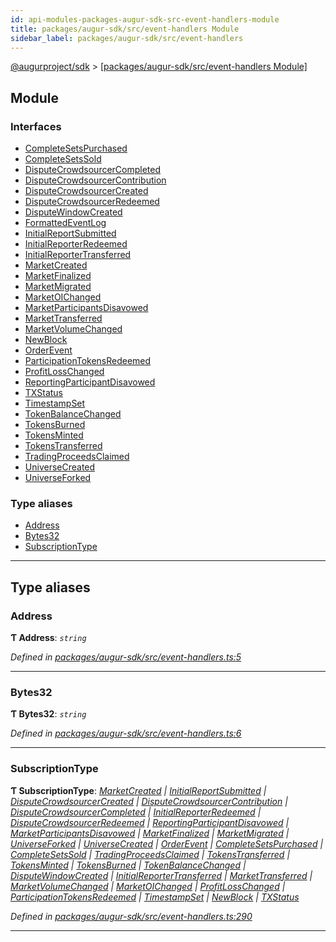 ```yaml
---
id: api-modules-packages-augur-sdk-src-event-handlers-module
title: packages/augur-sdk/src/event-handlers Module
sidebar_label: packages/augur-sdk/src/event-handlers
---
```


[@augurproject/sdk](api-readme.md) > [[packages/augur-sdk/src/event-handlers Module]](api-modules-packages-augur-sdk-src-event-handlers-module.md)

## Module

### Interfaces

* [CompleteSetsPurchased](api-interfaces-packages-augur-sdk-src-event-handlers-completesetspurchased.md)
* [CompleteSetsSold](api-interfaces-packages-augur-sdk-src-event-handlers-completesetssold.md)
* [DisputeCrowdsourcerCompleted](api-interfaces-packages-augur-sdk-src-event-handlers-disputecrowdsourcercompleted.md)
* [DisputeCrowdsourcerContribution](api-interfaces-packages-augur-sdk-src-event-handlers-disputecrowdsourcercontribution.md)
* [DisputeCrowdsourcerCreated](api-interfaces-packages-augur-sdk-src-event-handlers-disputecrowdsourcercreated.md)
* [DisputeCrowdsourcerRedeemed](api-interfaces-packages-augur-sdk-src-event-handlers-disputecrowdsourcerredeemed.md)
* [DisputeWindowCreated](api-interfaces-packages-augur-sdk-src-event-handlers-disputewindowcreated.md)
* [FormattedEventLog](api-interfaces-packages-augur-sdk-src-event-handlers-formattedeventlog.md)
* [InitialReportSubmitted](api-interfaces-packages-augur-sdk-src-event-handlers-initialreportsubmitted.md)
* [InitialReporterRedeemed](api-interfaces-packages-augur-sdk-src-event-handlers-initialreporterredeemed.md)
* [InitialReporterTransferred](api-interfaces-packages-augur-sdk-src-event-handlers-initialreportertransferred.md)
* [MarketCreated](api-interfaces-packages-augur-sdk-src-event-handlers-marketcreated.md)
* [MarketFinalized](api-interfaces-packages-augur-sdk-src-event-handlers-marketfinalized.md)
* [MarketMigrated](api-interfaces-packages-augur-sdk-src-event-handlers-marketmigrated.md)
* [MarketOIChanged](api-interfaces-packages-augur-sdk-src-event-handlers-marketoichanged.md)
* [MarketParticipantsDisavowed](api-interfaces-packages-augur-sdk-src-event-handlers-marketparticipantsdisavowed.md)
* [MarketTransferred](api-interfaces-packages-augur-sdk-src-event-handlers-markettransferred.md)
* [MarketVolumeChanged](api-interfaces-packages-augur-sdk-src-event-handlers-marketvolumechanged.md)
* [NewBlock](api-interfaces-packages-augur-sdk-src-event-handlers-newblock.md)
* [OrderEvent](api-interfaces-packages-augur-sdk-src-event-handlers-orderevent.md)
* [ParticipationTokensRedeemed](api-interfaces-packages-augur-sdk-src-event-handlers-participationtokensredeemed.md)
* [ProfitLossChanged](api-interfaces-packages-augur-sdk-src-event-handlers-profitlosschanged.md)
* [ReportingParticipantDisavowed](api-interfaces-packages-augur-sdk-src-event-handlers-reportingparticipantdisavowed.md)
* [TXStatus](api-interfaces-packages-augur-sdk-src-event-handlers-txstatus.md)
* [TimestampSet](api-interfaces-packages-augur-sdk-src-event-handlers-timestampset.md)
* [TokenBalanceChanged](api-interfaces-packages-augur-sdk-src-event-handlers-tokenbalancechanged.md)
* [TokensBurned](api-interfaces-packages-augur-sdk-src-event-handlers-tokensburned.md)
* [TokensMinted](api-interfaces-packages-augur-sdk-src-event-handlers-tokensminted.md)
* [TokensTransferred](api-interfaces-packages-augur-sdk-src-event-handlers-tokenstransferred.md)
* [TradingProceedsClaimed](api-interfaces-packages-augur-sdk-src-event-handlers-tradingproceedsclaimed.md)
* [UniverseCreated](api-interfaces-packages-augur-sdk-src-event-handlers-universecreated.md)
* [UniverseForked](api-interfaces-packages-augur-sdk-src-event-handlers-universeforked.md)

### Type aliases

* [Address](api-modules-packages-augur-sdk-src-event-handlers-module.md#address)
* [Bytes32](api-modules-packages-augur-sdk-src-event-handlers-module.md#bytes32)
* [SubscriptionType](api-modules-packages-augur-sdk-src-event-handlers-module.md#subscriptiontype)

---

## Type aliases

<a id="address"></a>

###  Address

**Ƭ Address**: *`string`*

*Defined in [packages/augur-sdk/src/event-handlers.ts:5](https://github.com/AugurProject/augur/blob/0ea8996003/packages/augur-sdk/src/event-handlers.ts#L5)*

___
<a id="bytes32"></a>

###  Bytes32

**Ƭ Bytes32**: *`string`*

*Defined in [packages/augur-sdk/src/event-handlers.ts:6](https://github.com/AugurProject/augur/blob/0ea8996003/packages/augur-sdk/src/event-handlers.ts#L6)*

___
<a id="subscriptiontype"></a>

###  SubscriptionType

**Ƭ SubscriptionType**: *[MarketCreated](api-interfaces-packages-augur-sdk-src-event-handlers-marketcreated.md) \| [InitialReportSubmitted](api-interfaces-packages-augur-sdk-src-event-handlers-initialreportsubmitted.md) \| [DisputeCrowdsourcerCreated](api-interfaces-packages-augur-sdk-src-event-handlers-disputecrowdsourcercreated.md) \| [DisputeCrowdsourcerContribution](api-interfaces-packages-augur-sdk-src-event-handlers-disputecrowdsourcercontribution.md) \| [DisputeCrowdsourcerCompleted](api-interfaces-packages-augur-sdk-src-event-handlers-disputecrowdsourcercompleted.md) \| [InitialReporterRedeemed](api-interfaces-packages-augur-sdk-src-event-handlers-initialreporterredeemed.md) \| [DisputeCrowdsourcerRedeemed](api-interfaces-packages-augur-sdk-src-event-handlers-disputecrowdsourcerredeemed.md) \| [ReportingParticipantDisavowed](api-interfaces-packages-augur-sdk-src-event-handlers-reportingparticipantdisavowed.md) \| [MarketParticipantsDisavowed](api-interfaces-packages-augur-sdk-src-event-handlers-marketparticipantsdisavowed.md) \| [MarketFinalized](api-interfaces-packages-augur-sdk-src-event-handlers-marketfinalized.md) \| [MarketMigrated](api-interfaces-packages-augur-sdk-src-event-handlers-marketmigrated.md) \| [UniverseForked](api-interfaces-packages-augur-sdk-src-event-handlers-universeforked.md) \| [UniverseCreated](api-interfaces-packages-augur-sdk-src-event-handlers-universecreated.md) \| [OrderEvent](api-interfaces-packages-augur-sdk-src-event-handlers-orderevent.md) \| [CompleteSetsPurchased](api-interfaces-packages-augur-sdk-src-event-handlers-completesetspurchased.md) \| [CompleteSetsSold](api-interfaces-packages-augur-sdk-src-event-handlers-completesetssold.md) \| [TradingProceedsClaimed](api-interfaces-packages-augur-sdk-src-event-handlers-tradingproceedsclaimed.md) \| [TokensTransferred](api-interfaces-packages-augur-sdk-src-event-handlers-tokenstransferred.md) \| [TokensMinted](api-interfaces-packages-augur-sdk-src-event-handlers-tokensminted.md) \| [TokensBurned](api-interfaces-packages-augur-sdk-src-event-handlers-tokensburned.md) \| [TokenBalanceChanged](api-interfaces-packages-augur-sdk-src-event-handlers-tokenbalancechanged.md) \| [DisputeWindowCreated](api-interfaces-packages-augur-sdk-src-event-handlers-disputewindowcreated.md) \| [InitialReporterTransferred](api-interfaces-packages-augur-sdk-src-event-handlers-initialreportertransferred.md) \| [MarketTransferred](api-interfaces-packages-augur-sdk-src-event-handlers-markettransferred.md) \| [MarketVolumeChanged](api-interfaces-packages-augur-sdk-src-event-handlers-marketvolumechanged.md) \| [MarketOIChanged](api-interfaces-packages-augur-sdk-src-event-handlers-marketoichanged.md) \| [ProfitLossChanged](api-interfaces-packages-augur-sdk-src-event-handlers-profitlosschanged.md) \| [ParticipationTokensRedeemed](api-interfaces-packages-augur-sdk-src-event-handlers-participationtokensredeemed.md) \| [TimestampSet](api-interfaces-packages-augur-sdk-src-event-handlers-timestampset.md) \| [NewBlock](api-interfaces-packages-augur-sdk-src-event-handlers-newblock.md) \| [TXStatus](api-interfaces-packages-augur-sdk-src-event-handlers-txstatus.md)*

*Defined in [packages/augur-sdk/src/event-handlers.ts:290](https://github.com/AugurProject/augur/blob/0ea8996003/packages/augur-sdk/src/event-handlers.ts#L290)*

___

